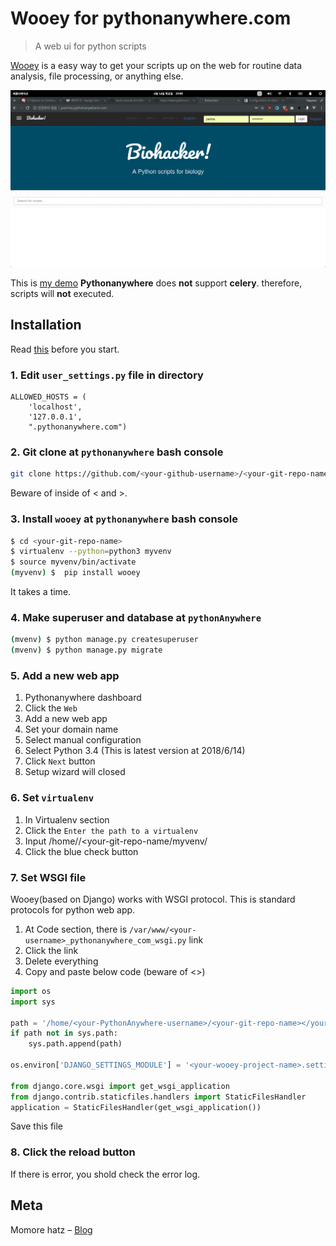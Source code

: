 # Wooey for pythonanywhere.com
> A web ui for python scripts
<!-- 
[![NPM Version][npm-image]][npm-url]
[![Build Status][travis-image]][travis-url]
[![Downloads Stats][npm-downloads]][npm-url] -->

[Wooey](https://github.com/wooey/Wooey) is a easy way to get your scripts up on the web for routine data analysis, file processing, or anything else.  

![](front.png)  

This is [my demo](http://partrita.pythonanywhere.com)
**Pythonanywhere** does **not** support **celery**. therefore, scripts will **not** executed.

## Installation
Read [this](http://wooey.readthedocs.io/en/latest/install.html) before you start.

### 1. Edit `user_settings.py` file in <your-wooey-project> directory
```
ALLOWED_HOSTS = (
    'localhost',
    '127.0.0.1',
    ".pythonanywhere.com")
```

### 2. Git clone at `pythonanywhere` bash console

```bash
git clone https://github.com/<your-github-username>/<your-git-repo-name>.git
```
Beware of inside of < and >.

### 3. Install `wooey` at `pythonanywhere` bash console

```bash
$ cd <your-git-repo-name>
$ virtualenv --python=python3 myvenv
$ source myvenv/bin/activate
(myvenv) $  pip install wooey
```
It takes a time.

### 4. Make superuser and database at `pythonAnywhere`

```bash
(mvenv) $ python manage.py createsuperuser
(mvenv) $ python manage.py migrate
```

### 5. Add a new web app
1. Pythonanywhere dashboard
2. Click the `Web` 
3. Add a new web app
4. Set your domain name
5. Select manual configuration
6. Select Python 3.4 (This is latest version at 2018/6/14)
7. Click `Next` button
8. Setup wizard will closed 

### 6. Set `virtualenv`
1. In Virtualenv section
2. Click the `Enter the path to a virtualenv`
3. Input /home/<your-username>/<your-git-repo-name/myvenv/
4. Click the blue check button

### 7. Set WSGI file 
Wooey(based on Django) works with WSGI protocol. This is standard protocols for python web app. 

1. At Code section, there is `/var/www/<your-username>_pythonanywhere_com_wsgi.py` link
2. Click the link
3. Delete everything
4. Copy and paste below code (beware of <>)

```python
import os
import sys

path = '/home/<your-PythonAnywhere-username>/<your-git-repo-name></your-git-repo-name>'  # PythonAnywhere 계정으로 바꾸세요.
if path not in sys.path:
    sys.path.append(path)

os.environ['DJANGO_SETTINGS_MODULE'] = '<your-wooey-project-name>.settings'

from django.core.wsgi import get_wsgi_application
from django.contrib.staticfiles.handlers import StaticFilesHandler
application = StaticFilesHandler(get_wsgi_application())
```
Save this file

### 8. Click the reload button
If there is error, you shold check the error log.

## Meta

Momore hatz – [Blog](https://partrita.github.io)

<!-- Markdown link & img dfn's -->
<!-- [npm-image]: https://img.shields.io/npm/v/datadog-metrics.svg?style=flat-square
[npm-url]: https://npmjs.org/package/datadog-metrics
[npm-downloads]: https://img.shields.io/npm/dm/datadog-metrics.svg?style=flat-square
[travis-image]: https://img.shields.io/travis/dbader/node-datadog-metrics/master.svg?style=flat-square
[travis-url]: https://travis-ci.org/dbader/node-datadog-metrics
[wiki]: https://github.com/yourname/yourproject/wiki -->